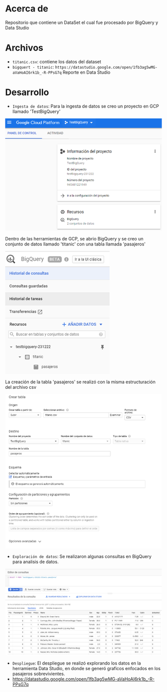 # Acerca de

Repositorio que contiene un DataSet el cual fue procesado por BigQuery y Data Studio

# Archivos

* `titanic.csv`: contiene los datos del dataset
* `bigquert - titanic`: `https://datastudio.google.com/open/1fb3ag5wMG-aVaHoAI6rk1b_-R-PPsG7q` Reporte en Data Studio

# Desarrollo

* `Ingesta de datos`: Para la ingesta de datos se creo un proyecto en GCP llamado 'TestBigQuery' 
         
![CGP](GCP.PNG)

Dentro de las herramientas de GCP, se abrio BigQuery y se creo un conjunto de datos llamado 'titanic' con una tabla llamada 'pasajeros'

![CGP](BIGQUERY.PNG)

La creación de la tabla 'pasajeros' se realizó con la misma estructuración del archivo csv

![CGP](tabla.PNG)

* `Exploración de datos`: Se realizaron algunas consultas en BigQuery para analisis de datos. 

![CGP](Query.PNG)

* `Despliegue`: El despliegue se realizó explorando los datos en la herramienta Data Studio, en donde se generó graficos enfocados en los pasajeros sobrevivientes.
* https://datastudio.google.com/open/1fb3ag5wMG-aVaHoAI6rk1b_-R-PPsG7q
